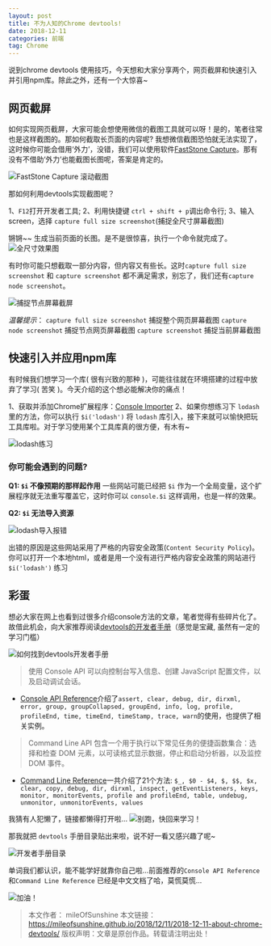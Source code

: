 ```yaml
---
layout: post
title: 不为人知的Chrome devtools!
date: 2018-12-11
categories: 前端
tag: Chrome
---
```


说到chrome devtools 使用技巧，今天想和大家分享两个，网页截屏和快速引入并引用npm库。除此之外，还有一个大惊喜~

## 网页截屏

如何实现网页截屏，大家可能会想使用微信的截图工具就可以呀！是的，笔者往常也是这样截图的。那如何截取长页面的内容呢? 我想微信截图恐怕就无法实现了，这时候你可能会借用‘外力’，没错，我们可以使用软件[FastStone Capture](https://faststone-capture.en.softonic.com/)。那有没有不借助‘外力’也能截图长图呢，答案是肯定的。 

![FastStone Capture 滚动截图](https://user-images.githubusercontent.com/17926741/98777152-323d3d80-242b-11eb-8e8a-9466db06b41c.png)

那如何利用devtools实现截图呢？

1、`F12`打开开发者工具;
2、利用快捷键 `ctrl + shift + p`调出命令行;
3、输入screen，选择 `capture full size screenshot`(捕捉全尺寸屏幕截图)

锵锵~~ 生成当前页面的长图。是不是很惊喜，执行一个命令就完成了。
![全尺寸效果图](https://user-images.githubusercontent.com/17926741/98777151-310c1080-242b-11eb-94e0-09efc99cc84c.png)


有时你可能只想截取一部分内容，但内容又有些长。这时`capture full size screenshot` 和 `capture screenshot` 都不满足需求，别忘了，我们还有`capture node screenshot`。

![捕捉节点屏幕截屏](https://user-images.githubusercontent.com/17926741/98777133-2c475c80-242b-11eb-8ff7-0d1ffecb1be4.gif)


*温馨提示*：
`capture full size screenshot` 捕捉整个网页屏幕截图
`capture node screenshot` 捕捉节点网页屏幕截图
`capture screenshot` 捕捉当前屏幕截图


## 快速引入并应用npm库

有时候我们想学习一个库( 很有兴致的那种 )，可能往往就在环境搭建的过程中放弃了学习( 苦笑 )。今天介绍的这个想必能解决你的痛点！

1、获取并添加Chrome扩展程序：[Console Importer](https://chrome.google.com/webstore/detail/console-importer/hgajpakhafplebkdljleajgbpdmplhie/related)
2、如果你想练习下 `lodash` 里的方法，你可以执行 `$i('lodash')` 将 `lodash` 库引入，接下来就可以愉快把玩工具库啦。对于学习使用某个工具库真的很方便，有木有~

![lodash练习](https://user-images.githubusercontent.com/17926741/98777128-2b162f80-242b-11eb-910d-8598adfc306d.png)

### 你可能会遇到的问题?

**Q1: `$i` 不像预期的那样起作用**
一些网站可能已经把 `$i` 作为一个全局变量，这个扩展程序就无法重写覆盖它，这时你可以 `console.$i` 这样调用，也是一样的效果。

**Q2: `$i` 无法导入资源**

![lodash导入报错](https://user-images.githubusercontent.com/17926741/98777131-2baec600-242b-11eb-9ee3-1bf736bf440f.png)

出错的原因是这些网站采用了严格的内容安全政策(`Content Security Policy`)。你可以打开一个本地html，或者是用一个没有进行严格内容安全政策的网站进行 `$i('lodash')` 练习

## 彩蛋

想必大家在网上也看到过很多介绍console方法的文章，笔者觉得有些碎片化了。故借此机会，向大家推荐阅读[devtools的开发者手册](https://developers.google.com/web/tools/chrome-devtools/)（感觉是宝藏, 虽然有一定的学习门槛）

![如何找到devtools开发者手册](https://user-images.githubusercontent.com/17926741/98777158-336e6a80-242b-11eb-90a4-ed3fc61a7f9e.png)

> 使用 Console API 可以向控制台写入信息、创建 JavaScript 配置文件，以及启动调试会话。

- [Console API Reference](https://developers.google.com/web/tools/chrome-devtools/console/console-reference)介绍了`assert, clear, debug, dir, dirxml, error, group, groupCollapsed, groupEnd, info, log, profile, profileEnd, time, timeEnd, timeStamp, trace, warn`的使用，也提供了相关实例。

> Command Line API 包含一个用于执行以下常见任务的便捷函数集合：选择和检查 DOM 元素，以可读格式显示数据，停止和启动分析器，以及监控 DOM 事件。

- [Command Line Reference](https://developers.google.com/web/tools/chrome-devtools/console/command-line-reference)一共介绍了21个方法: 
`$_, $0 - $4, $, $$, $x, clear, copy, debug, dir, dirxml, inspect, getEventListeners, keys, monitor, monitorEvents, profile and profileEnd, table, undebug, unmonitor, unmonitorEvents, values`

我猜有人犯懒了，链接都懒得打开啦...
![别跑，快回来学习！](https://user-images.githubusercontent.com/17926741/98777123-29e50280-242b-11eb-9ddb-a4d60c3318a2.gif)

那我就把 `devtools` 手册目录贴出来啦，说不好一看又感兴趣了呢~

![开发者手册目录](https://user-images.githubusercontent.com/17926741/98777154-323d3d80-242b-11eb-911a-6b66ea0d2805.png)

单词我们都认识，能不能学好就靠你自己啦...前面推荐的`Console API Reference`和`Command Line Reference` 已经是中文文档了哈，莫慌莫慌...

![加油！](https://user-images.githubusercontent.com/17926741/98777155-32d5d400-242b-11eb-9a0d-91a3854d0450.jpg)


> 本文作者： mileOfSunshine
> 本文链接： https://mileofsunshine.github.io/2018/12/11/2018-12-11-about-chrome-devtools/
> 版权声明：文章是原创作品。转载请注明出处！